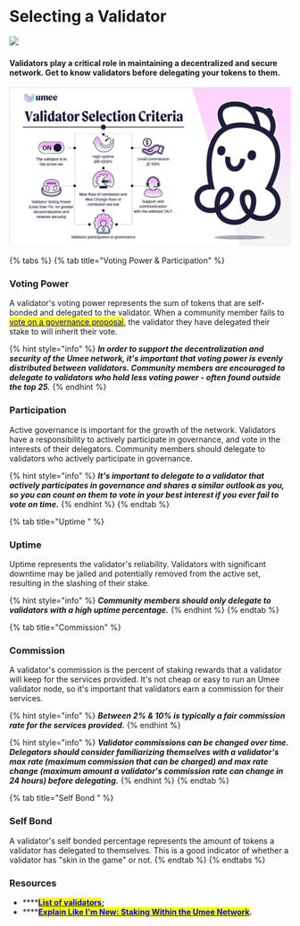 # Selecting a Validator

![](<../../.gitbook/assets/Umee\_Banners\_for site\_1500x500\_New-2.png>)

#### Validators play a critical role in maintaining a decentralized and secure network. Get to know validators before delegating your tokens to them.

![](<../../.gitbook/assets/image (10).png>)

{% tabs %}
{% tab title="Voting Power & Participation" %}
### Voting Power

A validator's voting power represents the sum of tokens that are self-bonded and delegated to the validator. When a community member fails to [<mark style="color:blue;">vote on a governance proposal</mark>](../participating-in-governance.md), the validator they have delegated their stake to will inherit their vote.&#x20;

{% hint style="info" %}
_**In order to support the decentralization and security of the Umee network, it's important that voting power is evenly distributed between validators. Community members are encouraged to delegate to validators who hold less voting power - often found outside the top 25.**_
{% endhint %}



### Participation

Active governance is important for the growth of the network. Validators have a responsibility to actively participate in governance, and vote in the interests of their delegators. Community members should delegate to validators who actively participate in governance.

{% hint style="info" %}
_**It's important to delegate to a validator that actively participates in governance and shares a similar outlook as you, so you can count on them to vote in your best interest if you ever fail to vote on time.**_
{% endhint %}
{% endtab %}

{% tab title="Uptime " %}
### Uptime

Uptime represents the validator's reliability. Validators with significant downtime may be jailed and potentially removed from the active set, resulting in the slashing of their stake.&#x20;

{% hint style="info" %}
_**Community members should only delegate to validators with a high uptime percentage.**_
{% endhint %}
{% endtab %}

{% tab title="Commission" %}
### Commission

A validator's commission is the percent of staking rewards that a validator will keep for the services provided. It's not cheap or easy to run an Umee validator node, so it's important that validators earn a commission for their services.&#x20;

{% hint style="info" %}
_**Between 2% & 10% is typically a fair commission rate for the services provided.**_
{% endhint %}

{% hint style="info" %}
_**Validator commissions can be changed over time. Delegators should consider familiarizing themselves with a validator's max rate (maximum commission that can be charged) and max rate change (maximum amount a validator's commission rate can change in 24 hours) before delegating.**_
{% endhint %}
{% endtab %}

{% tab title="Self Bond " %}
### Self Bond

A validator's self bonded percentage represents the amount of tokens a validator has delegated to themselves. This is a good indicator of whether a validator has "skin in the game" or not.
{% endtab %}
{% endtabs %}

### Resources

* ****[<mark style="color:blue;">**List of validators**</mark>](https://www.mintscan.io/umee/validators)**;**
* ****[<mark style="color:blue;">**Explain Like I'm New: Staking Within the Umee Network**</mark>](https://medium.com/umeeblog/elin-staking-within-the-umee-network-4a41cc7e2f24)**.**
